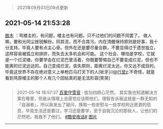 > 2021年09月03日09点更新
<link rel="stylesheet" href="https://cdn.jsdelivr.net/gh/taotie6/sampleJSON@main/css/photo_show.css">


 ## 2021-05-14 21:53:28 

 [㪚木](https://www.coolapk.com/feed/26979887?shareKey=YTE5ZjRhOWJjMDA1NjEzMTc3ZjE~) ：骂楼主的，有问题，楼主也有问题。只不过他们的问题不同罢了。
做人嘛，要和光同尘挫锐解纷，同其流，而不合其污。内在清醒保持原则是好事，我十分支持，毕竟人要有点主心骨。但外在还是要尽量合群，不要显得过于遗世独立，这样容易被孤立和排挤，而失去太多机会和可能。
这个社会、哪怕是学校<!--break-->，它就是一个烂泥塘，你要学会在烂泥巴里活着，你既要警惕自己不要变成烂泥，但也不能离的烂泥远远的。自己变成烂泥，丧失原则，距离烂泥太远，你又达不成目的，毕竟这世界不存在绝对意义上单枪匹马打天下的人[呲牙]//<a class="feed-link-uname" href="/u/行至z">@行至z</a>:不奇怪，就是看到骂原楼主的那个人有几个回帖真的是无法形容[笑哭] 

<div class="album">
<img class="img-item" src="" />
</div>

> 2021-05-14 18:57:37 
> [百里守雪音](https://www.coolapk.com/feed/26976248?shareKey=YWYxNWM2YTE3ZTFmNjEzMTc3ZjE~) : 拔剑四顾心茫然。 其实我也知道解决方案在哪里，但是从情理上总感觉应该帮他们，理智告诉我这就是一群无知的「自溺者」，所以我发出了疑问，换取一些安慰与一些学校附近房源的信息，毕竟生活还是要过，学习还是要学，至于自我沉沦的那些人，让他们的茫然吧，我救不了他们。 <a class="feed-link-tag" href="/t/酷安夜话?type=0">#酷安夜话#</a> 
[图片](http://image.coolapk.com/feed/2021/0514/18/1080769_0effbaf1_9856_0997@1080x2486.jpeg)

 ------- 

